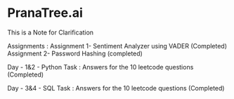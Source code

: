 # PranaTree.ai
This is a Note for Clarification

Assignments : Assignment 1- Sentiment Analyzer using VADER (Completed)
              Assignment 2- Password Hashing (completed)

Day - 1&2 - Python Task : Answers for the 10 leetcode questions (Completed)

Day - 3&4 - SQL Task : Answers for the 10 leetcode questions (Completed)


